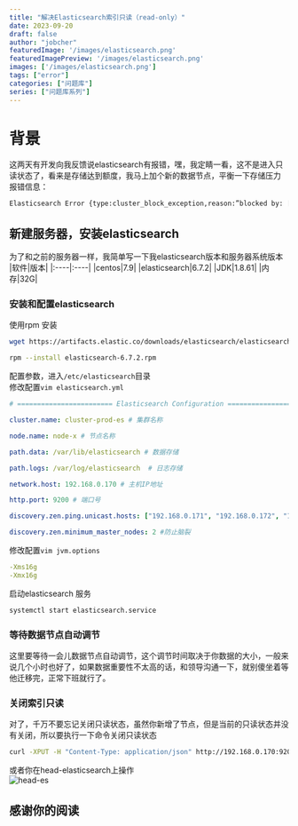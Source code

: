 ```yaml
---
title: "解决Elasticsearch索引只读（read-only）"
date: 2023-09-20
draft: false
author: "jobcher"
featuredImage: '/images/elasticsearch.png'
featuredImagePreview: '/images/elasticsearch.png'
images: ['/images/elasticsearch.png']
tags: ["error"]
categories: ["问题库"]
series: ["问题库系列"]
---
```


# 背景
这两天有开发向我反馈说elasticsearch有报错，嘿，我定睛一看，这不是进入只读状态了，看来是存储达到额度，我马上加个新的数据节点，平衡一下存储压力  
报错信息：  
```sh
Elasticsearch Error {type:cluster_block_exception,reason:”blocked by: [FORBIDDEN/12/index read-only / allow delete (api)];}
```
## 新建服务器，安装elasticsearch
为了和之前的服务器一样，我简单写一下我elasticsearch版本和服务器系统版本  
|软件|版本|
|:----|:----|
|centos|7.9|
|elasticsearch|6.7.2|
|JDK|1.8.61|
|内存|32G|
  
### 安装和配置elasticsearch
使用rpm 安装  
```bash
wget https://artifacts.elastic.co/downloads/elasticsearch/elasticsearch-6.7.2.rpm
```
```bash
rpm --install elasticsearch-6.7.2.rpm
```
配置参数，进入`/etc/elasticsearch`目录  
修改配置`vim elasticsearch.yml`  
```yaml
# ======================== Elasticsearch Configuration ========================= 

cluster.name: cluster-prod-es # 集群名称

node.name: node-x # 节点名称

path.data: /var/lib/elasticsearch # 数据存储

path.logs: /var/log/elasticsearch  # 日志存储

network.host: 192.168.0.170 # 主机IP地址 

http.port: 9200 # 端口号

discovery.zen.ping.unicast.hosts: ["192.168.0.171", "192.168.0.172", "192.168.0.173"] # 集群节点

discovery.zen.minimum_master_nodes: 2 #防止脑裂
```
修改配置`vim jvm.options`  
```yaml
-Xms16g
-Xmx16g
```
启动elasticsearch 服务  
```sh
systemctl start elasticsearch.service
```
### 等待数据节点自动调节
这里要等待一会儿数据节点自动调节，这个调节时间取决于你数据的大小，一般来说几个小时也好了，如果数据重要性不太高的话，和领导沟通一下，就别傻坐着等他迁移完，正常下班就行了。
### 关闭索引只读
对了，千万不要忘记关闭只读状态，虽然你新增了节点，但是当前的只读状态并没有关闭，所以要执行一下命令关闭只读状态  
```sh
curl -XPUT -H "Content-Type: application/json" http://192.168.0.170:9200/_all/_settings -d '{"index.blocks.read_only_allow_delete": null}'
```
或者你在head-elasticsearch上操作  
![head-es](/images/head-es.jpg)  
## 感谢你的阅读